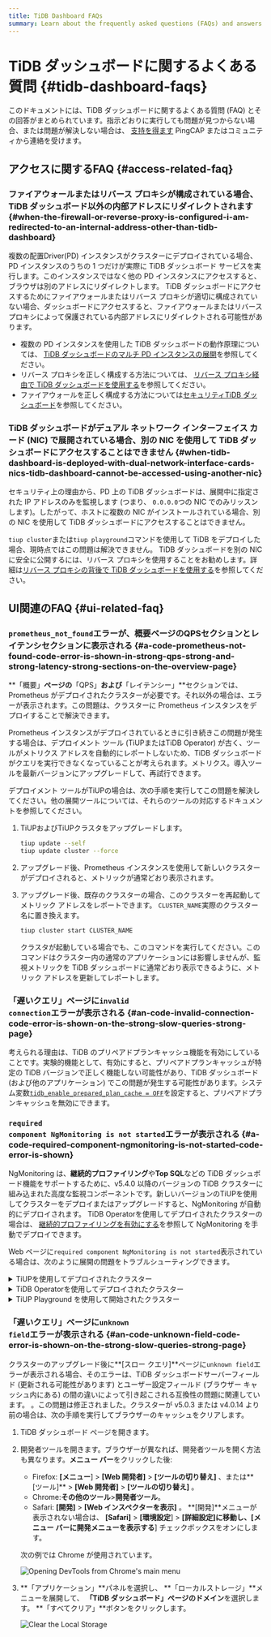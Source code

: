 ```yaml
---
title: TiDB Dashboard FAQs
summary: Learn about the frequently asked questions (FAQs) and answers about TiDB Dashboard.
---
```


# TiDB ダッシュボードに関するよくある質問 {#tidb-dashboard-faqs}

このドキュメントには、TiDB ダッシュボードに関するよくある質問 (FAQ) とその回答がまとめられています。指示どおりに実行しても問題が見つからない場合、または問題が解決しない場合は、 [支持を得ます](/support.md) PingCAP またはコミュニティから連絡を受けます。

## アクセスに関するFAQ {#access-related-faq}

### ファイアウォールまたはリバース プロキシが構成されている場合、TiDB ダッシュボード以外の内部アドレスにリダイレクトされます {#when-the-firewall-or-reverse-proxy-is-configured-i-am-redirected-to-an-internal-address-other-than-tidb-dashboard}

複数の配置Driver(PD) インスタンスがクラスターにデプロイされている場合、PD インスタンスのうちの 1 つだけが実際に TiDB ダッシュボード サービスを実行します。このインスタンスではなく他の PD インスタンスにアクセスすると、ブラウザは別のアドレスにリダイレクトします。 TiDB ダッシュボードにアクセスするためにファイアウォールまたはリバース プロキシが適切に構成されていない場合、ダッシュボードにアクセスすると、ファイアウォールまたはリバース プロキシによって保護されている内部アドレスにリダイレクトされる可能性があります。

-   複数の PD インスタンスを使用した TiDB ダッシュボードの動作原理については、 [TiDB ダッシュボードのマルチ PD インスタンスの展開](/dashboard/dashboard-ops-deploy.md)を参照してください。
-   リバース プロキシを正しく構成する方法については、 [リバース プロキシ経由で TiDB ダッシュボードを使用する](/dashboard/dashboard-ops-reverse-proxy.md)を参照してください。
-   ファイアウォールを正しく構成する方法については[セキュリティTiDB ダッシュボード](/dashboard/dashboard-ops-security.md)を参照してください。

### TiDB ダッシュボードがデュアル ネットワーク インターフェイス カード (NIC) で展開されている場合、別の NIC を使用して TiDB ダッシュボードにアクセスすることはできません {#when-tidb-dashboard-is-deployed-with-dual-network-interface-cards-nics-tidb-dashboard-cannot-be-accessed-using-another-nic}

セキュリティ上の理由から、PD 上の TiDB ダッシュボードは、展開中に指定された IP アドレスのみを監視します (つまり、 `0.0.0.0`つの NIC でのみリッスンします)。したがって、ホストに複数の NIC がインストールされている場合、別の NIC を使用して TiDB ダッシュボードにアクセスすることはできません。

`tiup cluster`または`tiup playground`コマンドを使用して TiDB をデプロイした場合、現時点ではこの問題は解決できません。 TiDB ダッシュボードを別の NIC に安全に公開するには、リバース プロキシを使用することをお勧めします。詳細は[リバース プロキシの背後で TiDB ダッシュボードを使用する](/dashboard/dashboard-ops-reverse-proxy.md)を参照してください。

## UI関連のFAQ {#ui-related-faq}

### <code>prometheus_not_found</code>エラーが、概要ページの<strong>QPS</strong>セクションと<strong>レイテンシ</strong>セクションに表示される {#a-code-prometheus-not-found-code-error-is-shown-in-strong-qps-strong-and-strong-latency-strong-sections-on-the-overview-page}

**「概要」**ページの**「QPS」**および**「レイテンシー」**セクションでは、Prometheus がデプロイされたクラスターが必要です。それ以外の場合は、エラーが表示されます。この問題は、クラスターに Prometheus インスタンスをデプロイすることで解決できます。

Prometheus インスタンスがデプロイされているときに引き続きこの問題が発生する場合は、デプロイメント ツール (TiUPまたはTiDB Operator) が古く、ツールがメトリクス アドレスを自動的にレポートしないため、TiDB ダッシュボードがクエリを実行できなくなっていることが考えられます。メトリクス。導入ツールを最新バージョンにアップグレードして、再試行できます。

デプロイメント ツールがTiUPの場合は、次の手順を実行してこの問題を解決してください。他の展開ツールについては、それらのツールの対応するドキュメントを参照してください。

1.  TiUPおよびTiUPクラスタをアップグレードします。


    ```bash
    tiup update --self
    tiup update cluster --force
    ```

2.  アップグレード後、Prometheus インスタンスを使用して新しいクラスターがデプロイされると、メトリックが通常どおり表示されます。

3.  アップグレード後、既存のクラスターの場合、このクラスターを再起動してメトリック アドレスをレポートできます。 `CLUSTER_NAME`実際のクラスター名に置き換えます。


    ```bash
    tiup cluster start CLUSTER_NAME
    ```

    クラスタが起動している場合でも、このコマンドを実行してください。このコマンドはクラスター内の通常のアプリケーションには影響しませんが、監視メトリックを TiDB ダッシュボードに通常どおり表示できるように、メトリック アドレスを更新してレポートします。

### <strong>「遅いクエリ」</strong>ページに<code>invalid connection</code>エラーが表示される {#an-code-invalid-connection-code-error-is-shown-on-the-strong-slow-queries-strong-page}

考えられる理由は、TiDB のプリペアドプランキャッシュ機能を有効にしていることです。実験的機能として、有効にすると、プリペアドプランキャッシュが特定の TiDB バージョンで正しく機能しない可能性があり、TiDB ダッシュボード (および他のアプリケーション) でこの問題が発生する可能性があります。システム変数[`tidb_enable_prepared_plan_cache = OFF`](/system-variables.md#tidb_enable_prepared_plan_cache-new-in-v610)を設定すると、プリペアドプランキャッシュを無効にできます。

### <code>required component NgMonitoring is not started</code>エラーが表示される {#a-code-required-component-ngmonitoring-is-not-started-code-error-is-shown}

NgMonitoring は、**継続的プロファイリング**や**Top SQL**などの TiDB ダッシュボード機能をサポートするために、v5.4.0 以降のバージョンの TiDB クラスターに組み込まれた高度な監視コンポーネントです。新しいバージョンのTiUPを使用してクラスターをデプロイまたはアップグレードすると、NgMonitoring が自動的にデプロイされます。 TiDB Operatorを使用してデプロイされたクラスターの場合は、 [継続的プロファイリングを有効にする](https://docs.pingcap.com/tidb-in-kubernetes/dev/access-dashboard/#enable-continuous-profiling)を参照して NgMonitoring を手動でデプロイできます。

Web ページに`required component NgMonitoring is not started`表示されている場合は、次のように展開の問題をトラブルシューティングできます。

<details><summary>TiUPを使用してデプロイされたクラスター</summary>

ステップ 1. バージョンを確認する

1.  TiUPクラスターのバージョンを確認します。 NgMonitoring は、 TiUP がv1.9.0 以降の場合にのみデプロイされます。


    ```shell
    tiup cluster --version
    ```

    コマンド出力には、 TiUP のバージョンが表示されます。例えば：

    ```
    tiup version 1.9.0 tiup
    Go Version: go1.17.2
    Git Ref: v1.9.0
    ```

2.  TiUPクラスターのバージョンが v1.9.0 より前の場合は、 TiUPとTiUPクラスターを最新バージョンにアップグレードします。


    ```shell
    tiup update --all
    ```

ステップ 2. TiUPを使用して、制御マシンに ng_port 構成項目を追加します。次に、Prometheus をリロードします。

1.  クラスター構成ファイルを編集モードで開きます。


    ```shell
    tiup cluster edit-config ${cluster-name}
    ```

2.  `monitoring_servers`の下に`ng_port:12020`パラメータを追加します。

    ```
    monitoring_servers:
    - host: 172.16.6.6
      ng_port: 12020
    ```

3.  プロメテウスをリロードします:


    ```shell
    tiup cluster reload ${cluster-name} --role prometheus
    ```

上記の手順を実行した後もエラー メッセージが表示される場合は、PingCAP またはコミュニティから[支持を得ます](/support.md) 。

</details>

<details><summary>TiDB Operatorを使用してデプロイされたクラスター</summary>

TiDB Operatorドキュメントの[継続的プロファイリングを有効にする](https://docs.pingcap.com/tidb-in-kubernetes/dev/access-dashboard/#enable-continuous-profiling)セクションの手順に従って、NgMonitoringコンポーネントをデプロイ。

</details>

<details><summary>TiUP Playground を使用して開始されたクラスター</summary>

クラスターを起動すると、 TiUP Playground (&gt;= v1.8.0) は自動的に NgMonitoringコンポーネントを起動します。 TiUP Playground を最新バージョンに更新するには、次のコマンドを実行します。


```shell
tiup update --self
tiup update playground
```

</details>

### <strong>「遅いクエリ」</strong>ページに<code>unknown field</code>エラーが表示される {#an-code-unknown-field-code-error-is-shown-on-the-strong-slow-queries-strong-page}

クラスターのアップグレード後に**[スロー クエリ]**ページに`unknown field`エラーが表示される場合、そのエラーは、TiDB ダッシュボードサーバーフィールド (更新される可能性があります) とユーザー設定フィールド (ブラウザー キャッシュ内にある) の間の違いによって引き起こされる互換性の問題に関連しています。 。この問題は修正されました。クラスターが v5.0.3 または v4.0.14 より前の場合は、次の手順を実行してブラウザーのキャッシュをクリアします。

1.  TiDB ダッシュボード ページを開きます。

2.  開発者ツールを開きます。ブラウザーが異なれば、開発者ツールを開く方法も異なります。**メニュー バー**をクリックした後:

    -   Firefox: **[メニュー**] &gt; **[Web 開発者]** &gt; **[ツールの切り替え]** 、または**[ツール]** &gt; **[Web 開発者]** &gt; **[ツールの切り替え]** 。
    -   Chrome:**その他のツール**&gt;**開発者ツール**。
    -   Safari: **[開発]** &gt; **[Web インスペクターを表示]** 。 **[開発]**メニューが表示されない場合は、 **[Safari]** &gt; **[環境設定**] &gt; **[詳細設定]**に移動し、[メニュー バーに**開発メニューを表示する**] チェックボックスをオンにします。

    次の例では Chrome が使用されています。

    ![Opening DevTools from Chrome's main menu](https://docs-download.pingcap.com/media/images/docs/dashboard/dashboard-faq-devtools.png)

3.  **「アプリケーション」**パネルを選択し、 **「ローカルストレージ」**メニューを展開して、 **「TiDB ダッシュボード」ページのドメイン**を選択します。 **「すべてクリア」**ボタンをクリックします。

    ![Clear the Local Storage](https://docs-download.pingcap.com/media/images/docs/dashboard/dashboard-faq-devtools-application.png)
